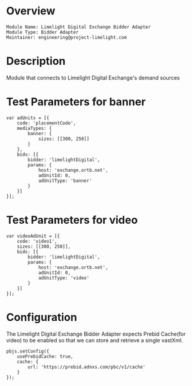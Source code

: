 # Overview

```
Module Name: Limelight Digital Exchange Bidder Adapter
Module Type: Bidder Adapter
Maintainer: engineering@project-limelight.com
```

# Description

Module that connects to Limelight Digital Exchange's demand sources

# Test Parameters for banner
```
var adUnits = [{
    code: 'placementCode',
    mediaTypes: {
        banner: {
            sizes: [[300, 250]]
        }
    },
    bids: [{
        bidder: 'limelightDigital',
        params: {
            host: 'exchange.ortb.net',
            adUnitId: 0,
            adUnitType: 'banner'
        }
    }]
}];
```

# Test Parameters for video
```
var videoAdUnit = [{
    code: 'video1',
    sizes: [[300, 250]],
    bids: [{
        bidder: 'limelightDigital',
        params: {
            host: 'exchange.ortb.net',
            adUnitId: 0,
            adUnitType: 'video'
        }
    }]
}];
```

# Configuration

The Limelight Digital Exchange Bidder Adapter expects Prebid Cache(for video) to be enabled so that we can store and retrieve a single vastXml.

```
pbjs.setConfig({
    usePrebidCache: true,
    cache: {
        url: 'https://prebid.adnxs.com/pbc/v1/cache'
    }
});
```

